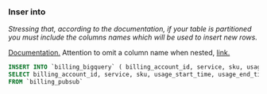 ### Inser into

*Stressing that, according to the documentation, if your table is partitioned you must include the columns names which will be used to insert new rows.*

[Documentation.](https://cloud.google.com/bigquery/docs/reference/standard-sql/dml-syntax#insert_statement)
Attention to omit a column name when nested,  [link.](https://cloud.google.com/bigquery/docs/reference/standard-sql/dml-syntax#omitting_column_names)

```sql
INSERT INTO `billing_bigquery` ( billing_account_id, service, sku, usage_start_time, usage_end_time, project, labels, system_labels, location, export_time, cost, currency, currency_conversion_rate, usage, credits  )#invoice, cost_type 
SELECT billing_account_id, service, sku, usage_start_time, usage_end_time, project, labels, system_labels, location, export_time, cost, currency, currency_conversion_rate, usage, credits 
FROM `billing_pubsub`
```
